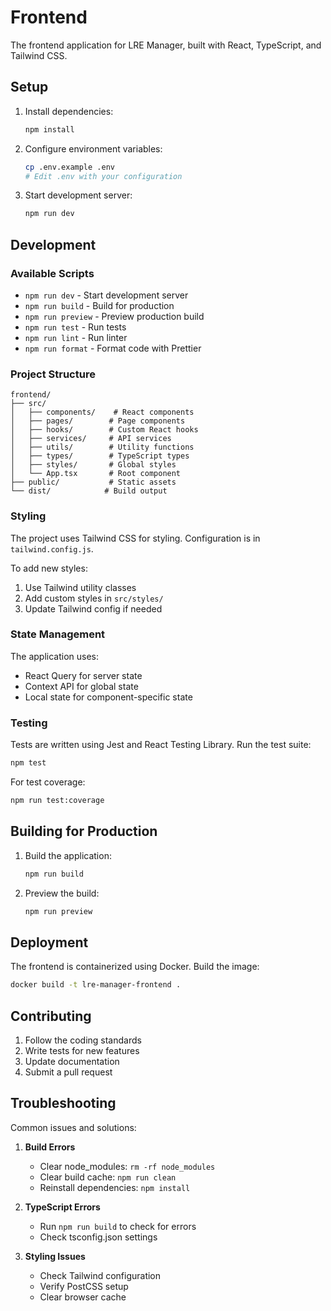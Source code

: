 # Frontend

The frontend application for LRE Manager, built with React, TypeScript, and Tailwind CSS.

## Setup

1. Install dependencies:
   ```bash
   npm install
   ```

2. Configure environment variables:
   ```bash
   cp .env.example .env
   # Edit .env with your configuration
   ```

3. Start development server:
   ```bash
   npm run dev
   ```

## Development

### Available Scripts

- `npm run dev` - Start development server
- `npm run build` - Build for production
- `npm run preview` - Preview production build
- `npm run test` - Run tests
- `npm run lint` - Run linter
- `npm run format` - Format code with Prettier

### Project Structure

```
frontend/
├── src/
│   ├── components/    # React components
│   ├── pages/        # Page components
│   ├── hooks/        # Custom React hooks
│   ├── services/     # API services
│   ├── utils/        # Utility functions
│   ├── types/        # TypeScript types
│   ├── styles/       # Global styles
│   └── App.tsx       # Root component
├── public/           # Static assets
└── dist/            # Build output
```

### Styling

The project uses Tailwind CSS for styling. Configuration is in `tailwind.config.js`.

To add new styles:
1. Use Tailwind utility classes
2. Add custom styles in `src/styles/`
3. Update Tailwind config if needed

### State Management

The application uses:
- React Query for server state
- Context API for global state
- Local state for component-specific state

### Testing

Tests are written using Jest and React Testing Library. Run the test suite:
```bash
npm test
```

For test coverage:
```bash
npm run test:coverage
```

## Building for Production

1. Build the application:
   ```bash
   npm run build
   ```

2. Preview the build:
   ```bash
   npm run preview
   ```

## Deployment

The frontend is containerized using Docker. Build the image:
```bash
docker build -t lre-manager-frontend .
```

## Contributing

1. Follow the coding standards
2. Write tests for new features
3. Update documentation
4. Submit a pull request

## Troubleshooting

Common issues and solutions:

1. **Build Errors**
   - Clear node_modules: `rm -rf node_modules`
   - Clear build cache: `npm run clean`
   - Reinstall dependencies: `npm install`

2. **TypeScript Errors**
   - Run `npm run build` to check for errors
   - Check tsconfig.json settings

3. **Styling Issues**
   - Check Tailwind configuration
   - Verify PostCSS setup
   - Clear browser cache 